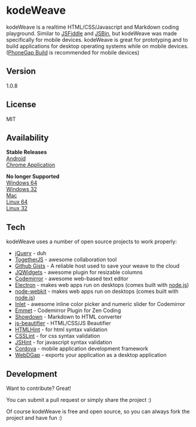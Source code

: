 kodeWeave
===================

kodeWeave is a realtime HTML/CSS/Javascript and Markdown coding playground. Similar to [JSFiddle](http://jsfiddle.net/) and [JSBin](http://jsbin.com/), but kodeWeave was made specifically for mobile devices. kodeWeave is great for prototyping and to build applications for desktop operating systems while on mobile devices. ([PhoneGap Build](http://build.phonegap.com/) is recommended for mobile devices)

Version
-------------

1.0.8

License
-------------

MIT

Availability
-------------

**Stable Releases**  
[Android](https://play.google.com/store/apps/details?id=com.michael.kodeweave)  
[Chrome Application](https://chrome.google.com/webstore/detail/kodeweave-touch/blcgppajmopfndnmegepihhkilaejipf)

**No longer Supported**  
[Windows 64](http://sourceforge.net/projects/kodeweave/files/beta/kodeWeave-win.zip/download)  
[Windows 32](http://sourceforge.net/projects/kodeweave/files/1.0.5/kodeWeave-win32.zip/download)  
[Mac](http://sourceforge.net/projects/kodeweave/files/beta/kodeWeave-mac.zip/download)  
[Linux 64](http://sourceforge.net/projects/kodeweave/files/beta/kodeWeave-lin.zip/download)  
[Linux 32](http://sourceforge.net/projects/kodeweave/files/1.0.5/kodeWeave-lin32.zip/download)

Tech
-------------

kodeWeave uses a number of open source projects to work properly:

* [jQuery](http://jquery.com/) - duh
* [TogetherJS](https://togetherjs.com/) - awesome collaboration tool
* [Github Gists](https://developer.github.com/v3/gists/) - A reliable host used to save your weave to the cloud
* [JQWidgets](http://www.jqwidgets.com/jquery-widgets-demo/demos/jqxsplitter/index.htm#demos/jqxsplitter/nested-splitters.htm) - awesome plugin for resizable columns
* [Codemirror](http://codemirror.net/) - awesome web-based text editor
* [Electron](http://electron.atom.io/) - makes web apps run on desktops (comes built with [node.js](http://nodejs.org/))
* [node-webkit](http://nwjs.io/) - makes web apps run on desktops (comes built with [node.js](http://nodejs.org/))
* [Inlet](https://github.com/enjalot/Inlet) - awesome inline color picker and numeric slider for Codemirror
* [Emmet](http://emmet.io/) - Codemirror Plugin for Zen Coding
* [Showdown](http://showdownjs.github.io/demo/) - Markdown to HTML converter
* [js-beautifier](http://jsbeautifier.org/) - HTML/CSS/JS Beautifier
* [HTMLHint](http://htmlhint.com/) - for html syntax validation
* [CSSLint](http://csslint.net/) - for css syntax validation
* [JSHint](http://jslint.com/) - for javascript syntax validation
* [Cordova](https://cordova.apache.org/) - mobile application development framework
* [WebDGap](https://webdgap.sourceforge.net/) - exports your application as a desktop application

Development
-------------

Want to contribute? Great!  

You can submit a pull request or simply share the project :)

Of course kodeWeave is free and open source, so you can always fork the project and have fun :)
